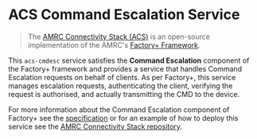 # ACS Command Escalation Service

> The [AMRC Connectivity Stack (ACS)](https://github.com/AMRC-FactoryPlus/amrc-connectivity-stack) is an open-source implementation of the AMRC's [Factory+ Framework](https://factoryplus.app.amrc.co.uk).

This `acs-cmdesc` service satisfies the **Command Escalation** component of the Factory+ framework and provides a service that handles Command Escalation requests on behalf of clients. As per Factory+, this service manages escalation requests, authenticating the client, verifying the request is authorised, and actually transmitting the CMD to the device.

For more information about the Command Escalation component of Factory+ see the [specification](https://factoryplus.app.amrc.co.uk) or for an example of how to deploy this service see the [AMRC Connectivity Stack repository](https://github.com/AMRC-FactoryPlus/amrc-connectivity-stack).